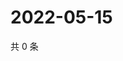# 2022-05-15

共 0 条

<!-- BEGIN WEIBO -->
<!-- 最后更新时间 Sun May 15 2022 12:25:15 GMT+0800 (China Standard Time) -->

<!-- END WEIBO -->

